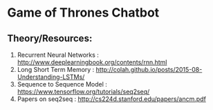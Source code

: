 # Game of Thrones Chatbot

## Theory/Resources:

1. Recurrent Neural Networks : http://www.deeplearningbook.org/contents/rnn.html
2. Long Short Term Memory : http://colah.github.io/posts/2015-08-Understanding-LSTMs/
3. Sequence to Sequence Model : https://www.tensorflow.org/tutorials/seq2seq/
4. Papers on seq2seq : http://cs224d.stanford.edu/papers/ancm.pdf

